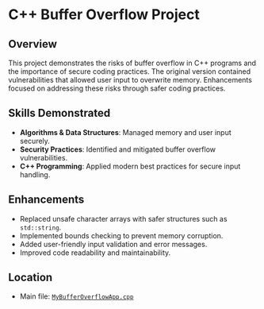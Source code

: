 # C++ Buffer Overflow Project

## Overview
This project demonstrates the risks of buffer overflow in C++ programs and the importance of secure coding practices. The original version contained vulnerabilities that allowed user input to overwrite memory. Enhancements focused on addressing these risks through safer coding practices.

## Skills Demonstrated
- **Algorithms & Data Structures**: Managed memory and user input securely.
- **Security Practices**: Identified and mitigated buffer overflow vulnerabilities.
- **C++ Programming**: Applied modern best practices for secure input handling.

## Enhancements
- Replaced unsafe character arrays with safer structures such as `std::string`.
- Implemented bounds checking to prevent memory corruption.
- Added user-friendly input validation and error messages.
- Improved code readability and maintainability.

## Location
- Main file: [`MyBufferOverflowApp.cpp`](MyBufferOverflowApp.cpp)
